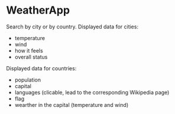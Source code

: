 # WeatherApp

Search by city or by country.
Displayed data for cities:
- temperature
- wind
- how it feels
- overall status

Displayed data for countries:
- population
- capital
- languages (clicable, lead to the corresponding Wikipedia page)
- flag
- wearther in the capital (temperature and wind)